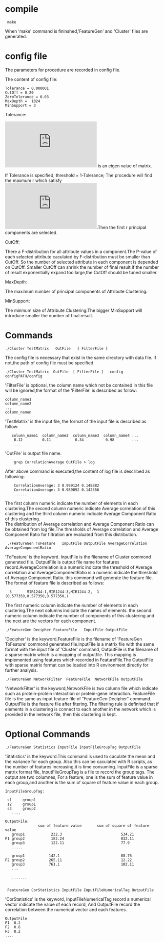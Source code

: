 # compile

     make

When 'make' command is fininshed,'FeatureGen' and 'Cluster' files are generated.    

# config file 
  The parameters for procedure are recorded in config file. 
  
The content of config file:
    
    Tolerance = 0.000001
    CutOff = 0.20
    ZeroTolerance = 0.03
    MaxDepth =  1024
    MinSupport = 3

Tolerance:

   ![first equation](http://latex.codecogs.com/gif.latex?%5Csigma%20_%7Bi%7D) is an eigen value of matrix.  
   
   If Tolerance is specified, threshold = 1-Tolerance; The procedure will find the maxmum r which satisfy  
   ![first equation](http://latex.codecogs.com/gif.latex?%5Cfrac%7B%5Csigma%20_%7B1%7D%5E%7B2%7D&plus;%5Csigma%20_%7B2%7D%5E%7B2%7D&plus;%5Csigma%20_%7B3%7D%5E%7B2%7D%20...%20&plus;%5Csigma%20_%7Br%7D%5E%7B2%7D%7D%7B%5Csigma%20_%7B1%7D%5E%7B2%7D&plus;%5Csigma%20_%7B2%7D%5E%7B2%7D&plus;%5Csigma%20_%7B3%7D%5E%7B2%7D%20...%20&plus;%5Csigma%20_%7Bn%7D%5E%7B2%7D%7D%5Cleq%20threshold).Then the first r principal components are selected. 
 
CutOff: 
   
   There a F-distribution for all attribute values in a component.The P-value of each selected attribute caculated by F-distribution must be smaller than CutOff. So the number of selected attribute in each component is depended on CutOff. Smaller CutOff can shrink the number of final result.If the number of result exponentially expand too large,the CutOff should be tuned smaller.
   
MaxDepth:

   The maximum number of principal components of Attribute Clustering. 

MinSupport:

   The minmum size of Attribute Clustering.The bigger MinSupport will introduce smaller the number of final result.
   
   
# Commands

    ./Cluster TestMatrix   OutFile   [ FilterFile ] 
    
The config file is necessary that exist in the same directory with data file. if not,the path of config file must be specified.

    ./Cluster TestMatrix  OutFile  [ FilterFile ]  -config   configPATH/config 
    
'FilterFile' is optional, the column name which not be contained in this file will be ignored,the format of the 'FilterFile' is described as follow: 

    column_name1
    column_name2
    ...
    column_namen
         
'TestMatrix' is the input file, the format of the input file is described as follow: 
       
       column_name1  column_name2  column_name3  column_name4 ...
        0.12         0.11           0.34          0.98        ...
        ... 
  
 'OutFile' is output file name. 
 
        grep CorrelationAverage OutFile > log 
  
 After above command is executed,the content of log file is described as following: 
 
        CorrelationAverage: 3 0.999124 0.148882
        CorrelationAverage: 3 0.989092 0.142556
        ......
  The first column numeric indicate the number of elements in each clustering.The second column numeric indicate Average correlation of this clustering and the third column numeric indicate Average Component Ratio of this clustering.  
  The  distribution of Average correlation and Average Component Ratio can be obtained from log file,The thresholds of Average correlation and Average Component Ratio for filtration are evaluated from this distribution. 
 
      
     ./FeatureGen ToFeature   InputFile OutputFile AverageCorrelation AverageComponentRatio
 
 'ToFeature' is the keyword. InputFile is the filename of Cluster commond generated file.  OutputFile is output file name for features record.AverageCorrelation is a numeric indicate the threshold of Average correlation and AverageComponentRatio is a  numeric indicate the threshold of Average Component Ratio. this commond will generate the feature file. The format of feature file is described as follows: 
            
      3       MIR1244-1,MIR1244-3,MIR1244-2,  1       (0.577350,0.577350,0.577350,)
 
 The first numeric column  indicate the number of elements in each clustering.The next columns indicate the names of elements. the second numeric column indicate the number of components of this clustering and the next are the vectors for each component.
 
 
    ./FeatureGen Decipher FeatureFile   InputFile OutputFile
   
  'Decipher' is the keyword,FeatureFile is the filename of 'FeatureGen ToFeature' commond generated file.InputFile is a matrix file with the same format with the input file of 'Cluster' command, OutputFile is the filename of a sparse matrix which is a mapping of outputfile. This mapping is implemented using features which recorded in FeatureFile.The OutputFile with sparse matrix format can be loaded into R environment directly for further analysis.     
  
    ./FeatureGen NetworkFilter  FeatureFile  NetworkFile OutputFile

  'NetworkFilter' is the keyword,NetworkFile is two column file which indicate such as protein-protein interaction or protein-gene interaction. FeatureFile file is the same as input feature file of "FeatureGen Decipher" command. OutputFile is the feature file after fitering. The filtering rule is definited that if elements in a clustering is connect to each another in the network which  is provided in the network file, then this clustering is kept. 


  # Optional Commands
  
    ./FeatureGen Statistics InputFile InputFileGroupTag OutputFile
    
  'Statistics' is the keyword.This command is used to caculate the mean and the variance for each group. Also this can be caculated with R scripts, as the number of features increasing,it is time consuming.  InputFile is a sparse matrix format file, InputFileGroupTag is a file to record the group tags. The output are two columnes, For a feature, one is the sum of feature value in each group,and another is the sum of square of feature value in each group.    
   
    InputFileGroupTag:
    
     s1     group1 
     s2     group1
     s3     group2
       ....

    OutputFile:
                   sum of feature value       sum of square of feature value
       group1            232.3                           534.21
    F1 group2            182.24                          832.11
       group3            122.11                          77.9
       .....
    
       group1           142.1                            88.76
    F2 group2           265.11                           12.22
       group3           761.1                            102.11
       ...
       
       ....... 
    
  
     FeatureGen CorStatistics InputFile InputFileNumericalTag OutputFile
     
   'CorStatistics' is the keyword, InputFileNumericalTag record a numerical vector indicate the value of each record, And OutputFile   record the correlation between the numerical vector and each features. 
   
    OutputFile 
    F1  0.2
    F2  0.6
    F3  0.2
    ....
    
  
  
  
  


